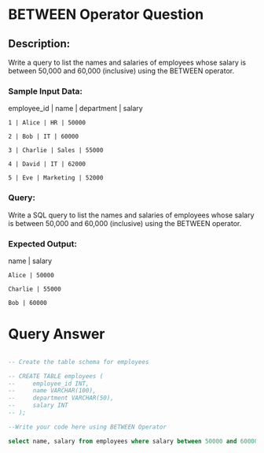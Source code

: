 # BETWEEN Operator Question

## Description:

Write a query to list the names and salaries of employees whose salary is between 50,000 and 60,000 (inclusive) using the BETWEEN operator.

### Sample Input Data:

employee_id | name | department | salary

    1 | Alice | HR | 50000

    2 | Bob | IT | 60000

    3 | Charlie | Sales | 55000

    4 | David | IT | 62000

    5 | Eve | Marketing | 52000

### Query:

Write a SQL query to list the names and salaries of employees whose salary is between 50,000 and 60,000 (inclusive) using the BETWEEN operator.

### Expected Output:

name | salary

    Alice | 50000

    Charlie | 55000

    Bob | 60000

# Query Answer

```sql

-- Create the table schema for employees

-- CREATE TABLE employees (
--     employee_id INT,
--     name VARCHAR(100),
--     department VARCHAR(50),
--     salary INT
-- );

--Write your code here using BETWEEN Operator

select name, salary from employees where salary between 50000 and 60000;
```
